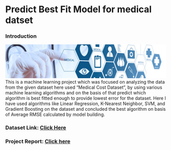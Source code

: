 # Predict Best Fit Model for medical datset
### Introduction
<img src="dataset-cover.jpg">
This is a machine learning project which was focused on analyzing the data from the given dataset here used “Medical Cost Dataset”, by using various machine learning algorithms and on the basis of that predict which algorithm is best fitted enough to provide lowest error for the dataset. Here I have used algorithms like Linear Regression, K-Nearest Neighbor, SVM, and Gradient Boosting on the dataset and concluded the best algorithm on basis of Average RMSE calculated by model building.

### Dataset Link: <a href="https://www.kaggle.com/datasets/mirichoi0218/insurance"> Click Here </a>

### Project Report: <a href="https://docs.google.com/document/d/1bG2WqQPtIq0PQ4dGqaowYcRV-FzwMFteZUtJegNXZC8/edit?usp=sharing">Click here</a>
